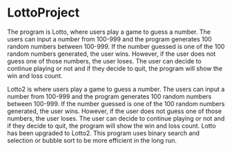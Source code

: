 # LottoProject
The program is Lotto, where users play a game to guess a number. The users
can input a number from 100-999 and the program generates 100 random numbers
between 100-999. If the number guessed is one of the 100 random numbers 
generated, the user wins. However, if the user does not guess one of those
numbers, the user loses. The user can decide to continue playing or not 
and if they decide to quit, the program will show the win and loss count.

Lotto2 is where users play a game to guess a number. The users
can input a number from 100-999 and the program generates 100 random numbers
between 100-999. If the number guessed is one of the 100 random numbers 
generated, the user wins. However, if the user does not guess one of those
numbers, the user loses. The user can decide to continue playing or not 
and if they decide to quit, the program will show the win and loss count.
Lotto has been upgraded to Lotto2. This program uses binary search and 
selection or bubble sort to be more efficient in the long run. 
